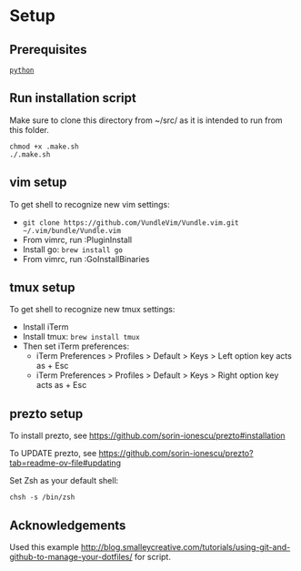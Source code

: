 # Setup

## Prerequisites
[`python`](https://stackoverflow.com/a/71513250/6441791)

## Run installation script
Make sure to clone this directory from ~/src/ as it is intended to run from this
folder.

```
chmod +x .make.sh
./.make.sh
```


## vim setup

To get shell to recognize new vim settings:
* `git clone https://github.com/VundleVim/Vundle.vim.git ~/.vim/bundle/Vundle.vim`
* From vimrc, run :PluginInstall
* Install go: `brew install go`
* From vimrc, run :GoInstallBinaries

## tmux setup

To get shell to recognize new tmux settings:
* Install iTerm
* Install tmux: `brew install tmux`
* Then set iTerm preferences:
  * iTerm Preferences > Profiles > Default > Keys > Left option key acts as + Esc
  * iTerm Preferences > Profiles > Default > Keys > Right option key acts as + Esc

## prezto setup

To install prezto, see https://github.com/sorin-ionescu/prezto#installation

To UPDATE prezto, see https://github.com/sorin-ionescu/prezto?tab=readme-ov-file#updating

Set Zsh as your default shell:
```console
chsh -s /bin/zsh
```

## Acknowledgements

Used this example
http://blog.smalleycreative.com/tutorials/using-git-and-github-to-manage-your-dotfiles/
for script.
